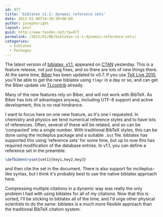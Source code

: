 ```yaml
---
id: 877
title: 'biblatex v1.1: dynamic reference sets'
date: 2011-01-06T19:39:39+00:00
author: josephwright
layout: post
guid: http://www.texdev.net/?p=877
permalink: /2011/01/06/biblatex-v1-1-dynamic-reference-sets/
categories:
  - biblatex
  - Packages
---
```

The latest version of [biblatex, v1.1,](https://ctan.org/pkg/biblatex) appeared on [CTAN](https://www.ctan.org) yesterday. This is a feature release, not just bug fixes, and so there are lots of new things there. At the same time, [Biber](http://biblatex-biber.sourceforge.net/) has been updated to v0.7. If you use [TeX Live 2010](https://tug.org/texlive), you'll be able to get the new biblatex using `tlmgr` in a day or so, and can get the Biber update _via_ [TLcontrib](http://tlcontrib.metatex.org/) already.

Many of the new features rely on Biber, and will not work with BibTeX. As Biber has lots of advantages anyway, including UTF-8 support and active development, this is no real hindrance.

I want to focus here on one new feature, as it's one I requested. In chemistry and physics we tend numerical reference styles and to have lots of references. Often, several of these will be related, and so can be ‘compacted’ into a single number. With traditional BibTeX styles, this can be done using the mciteplus package and a suitable `.bst` file. biblatex has supported this using ‘reference sets’ for some time, but up to now this has required modification of the database entries. In v1.1, you can define a reference set in the preamble:

```latex
\defbibentryset{set1}{key1,key2,key3}
```

and then cite the set in the document. There is also support for mciteplus-like syntax, but I think it's probably best to use the native biblatex approach here.

Compressing multiple citations in a dynamic way was really the only problem I had with using biblatex for all of my citations. Now that this is sorted, I'll be sticking to biblatex all of the time, and I'd urge other physical scientists to do the same: biblatex is a much more flexible approach than the traditional BibTeX citation system.
